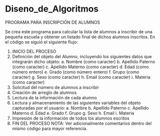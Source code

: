 # Diseno_de_Algoritmos

PROGRAMA PARA INSCRIPCIÓN DE ALUMNOS

Se crea este programa para calcular la lista de alumnos a inscribir de una pequeña escuela y obtener un listado final de dichos alumnos inscritos. 
En el código se siguió el siguiente flujo: 
1)	INICIO DEL PROCESO
2)	Definición del objeto del Alumno, incluyendo los siguientes datos que integrarán dicho objeto: 
    a.	Nombre (como caracter)
    b.	Apellido Paterno (como caracter)
    c.	Apellido Materno (como caracter)
    d.	Edad (como número entero)
    e.	Grado (como número entero)
    f.	Grupo (como caracter)
    g.	Sexo (como caracter)
    h.	Email (como caracter)
    i.	Materia (como caracter)
3)	Solicitud del número de alumnos a inscribir
4)	Creación de arreglo de alumnos
5)	Lectura de la información de cada alumno
6)	Lectura y almacenamiento de las siguientes variables del objeto capturadas por el usuario:
    a.	Nombre 
    b.	Apellido Paterno 
    c.	Apellido Materno 
    d.	Edad 
    e.	Grado 
    f.	Grupo 
    g.	Sexo 
    h.	Email 
    i.	Materia 
7)	Impresión de la información de todos los alumnos escritos
8)	FIN DEL PROCESO
NOTA: Ver adicionalmente comentarios dentro del mismo código para mayor referencia.
